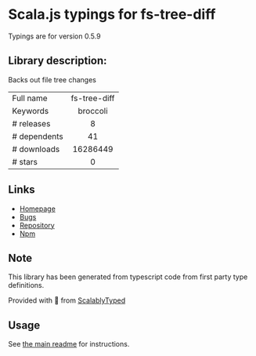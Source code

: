 
# Scala.js typings for fs-tree-diff

Typings are for version 0.5.9

## Library description:
Backs out file tree changes

|                    |                 |
| ------------------ | :-------------: |
| Full name          | fs-tree-diff |
| Keywords           | broccoli |
| # releases         | 8 |
| # dependents       | 41 |
| # downloads        | 16286449 |
| # stars            | 0 |

## Links
- [Homepage](https://github.com/stefanpenner/fs-tree-diff#readme)
- [Bugs](https://github.com/stefanpenner/fs-tree-diff/issues)
- [Repository](https://github.com/stefanpenner/fs-tree-diff)
- [Npm](https://www.npmjs.com/package/fs-tree-diff)
    


## Note
This library has been generated from typescript code from first party type definitions.

Provided with :purple_heart: from [ScalablyTyped](https://github.com/oyvindberg/ScalablyTyped)

## Usage
See [the main readme](../../readme.md) for instructions.


